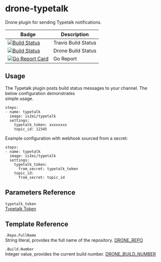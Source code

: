 # drone-typetalk

Drone plugin for sending Typetalk notifications.

| Badge | Description |
| ------------- | ------------- |
| [![Build Status](https://travis-ci.org/is2ei/drone-slack.svg?branch=master)][travis] | Travis Build Status |
| [![Build Status](https://cloud.drone.io/api/badges/is2ei/drone-typetalk/status.svg)][drone] | Drone Build Status |
| [![Go Report Card](https://goreportcard.com/badge/github.com/is2ei/drone-typetalk)][goreport] | Go Report |

[travis]: https://travis-ci.org/is2ei/drone-slack
[drone]: https://cloud.drone.io/is2ei/drone-typetalk
[goreport]: https://goreportcard.com/report/github.com/is2ei/drone-typetalk

## Usage

The Typetalk plugin posts build status messages to your channel. The below configuration demonstrates  
simple usage.

```
steps:
- name: typetalk
  image: is2ei/typetalk
  settings:
    typetalk_token: xxxxxxxx
    topic_id: 12345
```

Example configuration with webhook sourced from a secret:

```
steps:
- name: typetalk
  image: is2ei/typetalk
  settings:
    typetalk_token:
      from_secret: typetalk_token
    topic_id:
      from_secret: topic_id
```

## Parameters Reference

`typetalk_token`  
[Typetalk Token](https://developer.nulab-inc.com/docs/typetalk/#tttoken)

## Template Reference

`.Repo.FullName`  
String literal, provides the full name of the repository. [DRONE_REPO](https://docs.drone.io/reference/environ/drone-repo/)  

`.Build.Number`  
Integer value, provides the current build number. [DRONE_BUILD_NUMBER](https://docs.drone.io/reference/environ/drone-build-number/)  

